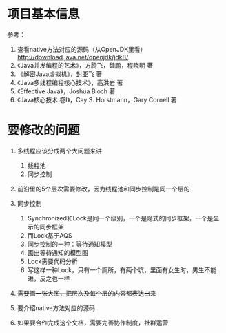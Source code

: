 # 项目基本信息

参考：
1. 查看native方法对应的源码（从OpenJDK里看）
http://download.java.net/openjdk/jdk8/
2. 《Java并发编程的艺术》，方腾飞，魏鹏，程晓明 著
3. 《解密Java虚拟机》，封亚飞 著
4. 《Java多线程编程核心技术》，高洪岩 著
5. 《Effective Java》，Joshua Bloch 著
6. 《Java核心技术 卷I》，Cay S. Horstmann，Gary Cornell 著


# 要修改的问题

1. 多线程应该分成两个大问题来讲
   1. 线程池
   2. 同步控制



1. 前沿里的5个层次需要修改，因为线程池和同步控制是同一个层的
2. 同步控制
   1. Synchronized和Lock是同一个级别，一个是隐式的同步框架，一个是显示的同步框架
   2. 而Lock基于AQS
   3. 同步控制的一种：等待通知模型
   3. 画出等待通知的模型图
   4. Lock需要代码分析
   5. 写这样一种Lock，只有一个厕所，有两个坑，里面有女生时，男生不能进，反之也一样
3. ~~需要画一张大图，把层次及每个层的内容都表达出来~~
4. 要介绍native方法对应的源码
5. 如果要合作完成这个文档，需要完善协作制度，社群运营



